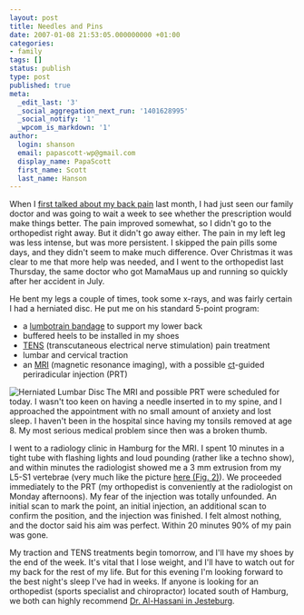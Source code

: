 ```yaml
---
layout: post
title: Needles and Pins
date: 2007-01-08 21:53:05.000000000 +01:00
categories:
- family
tags: []
status: publish
type: post
published: true
meta:
  _edit_last: '3'
  _social_aggregation_next_run: '1401628995'
  _social_notify: '1'
  _wpcom_is_markdown: '1'
author:
  login: shanson
  email: papascott-wp@gmail.com
  display_name: PapaScott
  first_name: Scott
  last_name: Hanson
---
```

<p>When I <a href="https://www.papascott.de/archives/2006/12/06/pinch-my-grits/">first talked about my back pain</a> last month, I had just seen our family doctor and was going to wait a week to see whether the prescription would make things better. The pain improved somewhat, so I didn't go to the orthopedist right away. But it didn't go away either. The pain in my left leg was less intense, but was more persistent. I skipped the pain pills some days, and they didn't seem to make much difference. Over Christmas it was clear to me that more help was needed, and I went to the orthopedist last Thursday, the same doctor who got MamaMaus up and running so quickly after her accident in July.</p>
<p>He bent my legs a couple of times, took some x-rays, and was fairly certain I had a herniated disc. He put me on his standard 5-point program:</p>
<ul>
<li>a <a href="http://www.painreliever.com/lumbotrain.html">lumbotrain bandage</a> to support my lower back</li>
<li>buffered heels to be installed in my shoes</li>
<li><a href="http://en.wikipedia.org/wiki/Transcutaneous_electrical_nerve_stimulation">TENS</a> (transcutaneous electrical nerve stimulation) pain treatment</li>
<li>lumbar and cervical traction</li>
<li>an <a href="http://en.wikipedia.org/wiki/Magnetic_resonance_imaging">MRI</a> (magnetic resonance imaging), with a possible <a href="http://en.wikipedia.org/wiki/Computed_tomography">ct</a>-guided periradicular injection (PRT)</li>
</ul>
<p><a href="http://www.spine-health.com/topics/cd/overview/lumbar/young/lum01.html"><img src="https://www.papascott.de/wordpress/wp-content/uploads/2007/01/herniated_lumbar_disc.jpg" alt="Herniated Lumbar Disc" title="" align="left" /></a>The MRI and possible PRT were scheduled for today. I wasn't too keen on having a needle inserted in to my spine, and I approached the appointment with no small amount of anxiety and lost sleep. I haven't been in the hospital since having my tonsils removed at age 8. My most serious medical problem since then was a broken thumb.</p>
<p>I went to a radiology clinic in Hamburg for the MRI. I spent 10 minutes in a tight tube with flashing lights and loud pounding (rather like a techno show), and within minutes the radiologist showed me a 3 mm extrusion from my L5-S1 vertebrae (very much like the picture <a href="http://www.spine-health.com/topics/cd/overview/lumbar/young/lum01.html">here (Fig. 2)</a>). We proceeded immediately to the PRT (my orthopedist is conveniently at the radiologist on Monday afternoons). My fear of the injection was totally unfounded. An initial scan to mark the point, an initial injection, an additional scan to confirm the position, and the injection was finished. I felt almost nothing, and the doctor said his aim was perfect. Within 20 minutes 90% of my pain was gone.</p>
<p>My traction and TENS treatments begin tomorrow, and I'll have my shoes by the end of the week. It's vital that I lose weight, and I'll have to watch out for my back for the rest of my life. But for this evening I'm looking forward to the best night's sleep I've had in weeks. If anyone is looking for an orthopedist (sports specialist and chiropractor) located south of Hamburg, we both can highly recommend <a href="http://www.google.com/search?q=arzt+al-hassani+jesteburg">Dr. Al-Hassani in Jesteburg</a>.</p>
